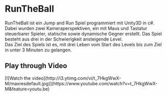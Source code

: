 <h1>RunTheBall</h1>
RunTheBall ist ein Jump and Run Spiel programmiert mit Unity3D in c#. <br/>
Dabei wurden zwei Kameraperspektiven, ein mit Maus und Tastatur steuerbarer Spieler, statische sowie dynamische Gegner erstellt. 
Das Spiel besteht aus drei in der Schwierigkeit ansteigende Level. <br/>
Das Ziel des Spiels ist es, mit drei Leben vom Start des Levels bis zum Ziel in unter 3 Minuten zu gelangen.
<h2>Play through Video</h2>
[![Watch the video](http://i3.ytimg.com/vi/t_7HkgWwX-M/maxresdefault.jpg)](https://www.youtube.com/watch?v=t_7HkgWwX-M&feature=youtu.be)


